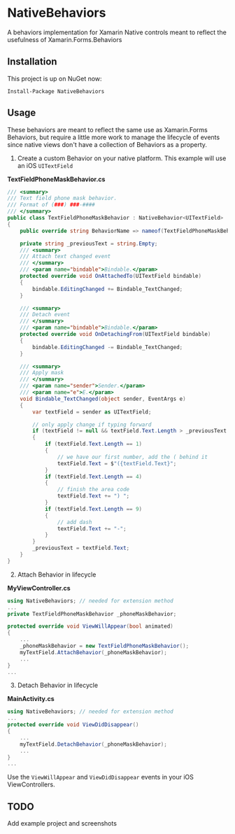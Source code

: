 # NativeBehaviors
A behaviors implementation for Xamarin Native controls meant to reflect the usefulness of Xamarin.Forms.Behaviors

## Installation

This project is up on NuGet now:

```
Install-Package NativeBehaviors
```

## Usage

These behaviors are meant to reflect the same use as Xamarin.Forms Behaviors, but require a little more work to manage the lifecycle of events since native views don't have a collection of Behaviors as a property.

1. Create a custom Behavior on your native platform. This example will use an iOS `UITextField`

**TextFieldPhoneMaskBehavior.cs**
``` csharp
/// <summary>
/// Text field phone mask behavior.
/// Format of (###) ###-####
/// </summary>
public class TextFieldPhoneMaskBehavior : NativeBehavior<UITextField>
{
    public override string BehaviorName => nameof(TextFieldPhoneMaskBehavior);

    private string _previousText = string.Empty;
    /// <summary>
    /// Attach text changed event
    /// </summary>
    /// <param name="bindable">Bindable.</param>
    protected override void OnAttachedTo(UITextField bindable)
    {
        bindable.EditingChanged += Bindable_TextChanged;
    }

    /// <summary>
    /// Detach event
    /// </summary>
    /// <param name="bindable">Bindable.</param>
    protected override void OnDetachingFrom(UITextField bindable)
    {
        bindable.EditingChanged -= Bindable_TextChanged;
    }

    /// <summary>
    /// Apply mask
    /// </summary>
    /// <param name="sender">Sender.</param>
    /// <param name="e">E.</param>
    void Bindable_TextChanged(object sender, EventArgs e)
    {
        var textField = sender as UITextField;

        // only apply change if typing forward
        if (textField != null && textField.Text.Length > _previousText.Length)
        {
            if (textField.Text.Length == 1)
            {
                // we have our first number, add the ( behind it
                textField.Text = $"({textField.Text}";
            }
            if (textField.Text.Length == 4)
            {
                // finish the area code
                textField.Text += ") ";
            }
            if (textField.Text.Length == 9)
            {
                // add dash
                textField.Text += "-";
            }
        }
        _previousText = textField.Text;
    }
}
```

2. Attach Behavior in lifecycle

**MyViewController.cs**
``` csharp
using NativeBehaviors; // needed for extension method
...
private TextFieldPhoneMaskBehavior _phoneMaskBehavior;

protected override void ViewWillAppear(bool animated)
{
    ...
    _phoneMaskBehavior = new TextFieldPhoneMaskBehavior();
    myTextField.AttachBehavior(_phoneMaskBehavior);
    ...
}
...
```

3. Detach Behavior in lifecycle

**MainActivity.cs**
``` csharp
using NativeBehaviors; // needed for extension method
...
protected override void ViewDidDisappear()
{
    ...
    myTextField.DetachBehavior(_phoneMaskBehavior);
    ...
}
...
```

Use the `ViewWillAppear` and `ViewDidDisappear` events in your iOS ViewControllers.

## TODO
Add example project and screenshots
